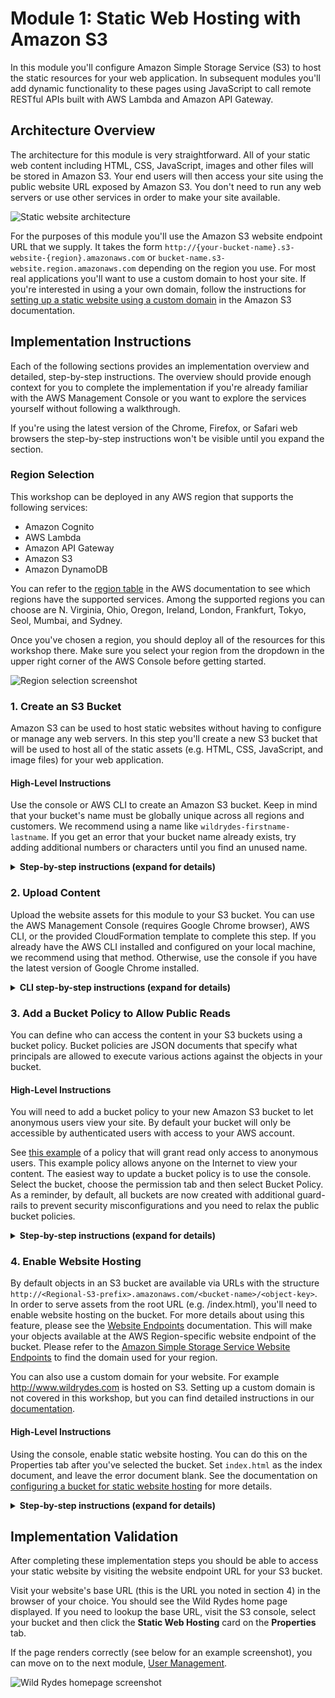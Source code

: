 # Module 1: Static Web Hosting with Amazon S3

In this module you'll configure Amazon Simple Storage Service (S3) to host the static resources for your web application. In subsequent modules you'll add dynamic functionality to these pages using JavaScript to call remote RESTful APIs built with AWS Lambda and Amazon API Gateway.

<!--

If you're already comfortable working with Amazon S3, or you just want to skip ahead to working with Lambda and API Gateway, you can launch one of these AWS CloudFormation templates in the Region of your choice to build the necessary resources automatically.

Region| Launch
------|-----
US East (N. Virginia) | [![Launch Module 1 in us-east-1](http://docs.aws.amazon.com/AWSCloudFormation/latest/UserGuide/images/cloudformation-launch-stack-button.png)](https://console.aws.amazon.com/cloudformation/home?region=us-east-1#/stacks/new?stackName=wildrydes-webapp-1&templateURL=https://s3.amazonaws.com/wildrydes-us-east-1/WebApplication/1_StaticWebHosting/webapp-static-hosting.yaml)
US East (Ohio) | [![Launch Module 1 in us-east-2](http://docs.aws.amazon.com/AWSCloudFormation/latest/UserGuide/images/cloudformation-launch-stack-button.png)](https://console.aws.amazon.com/cloudformation/home?region=us-east-2#/stacks/new?stackName=wildrydes-webapp-1&templateURL=https://s3.amazonaws.com/wildrydes-us-east-2/WebApplication/1_StaticWebHosting/webapp-static-hosting.yaml)
US West (Oregon) | [![Launch Module 1 in us-west-2](http://docs.aws.amazon.com/AWSCloudFormation/latest/UserGuide/images/cloudformation-launch-stack-button.png)](https://console.aws.amazon.com/cloudformation/home?region=us-west-2#/stacks/new?stackName=wildrydes-webapp-1&templateURL=https://s3.amazonaws.com/wildrydes-us-west-2/WebApplication/1_StaticWebHosting/webapp-static-hosting.yaml)
EU (Frankfurt) | [![Launch Module 1 in eu-central-1](http://docs.aws.amazon.com/AWSCloudFormation/latest/UserGuide/images/cloudformation-launch-stack-button.png)](https://console.aws.amazon.com/cloudformation/home?region=eu-central-1#/stacks/new?stackName=wildrydes-webapp-1&templateURL=https://s3.amazonaws.com/wildrydes-eu-central-1/WebApplication/1_StaticWebHosting/webapp-static-hosting.yaml)
EU (Ireland) | [![Launch Module 1 in eu-west-1](http://docs.aws.amazon.com/AWSCloudFormation/latest/UserGuide/images/cloudformation-launch-stack-button.png)](https://console.aws.amazon.com/cloudformation/home?region=eu-west-1#/stacks/new?stackName=wildrydes-webapp-1&templateURL=https://s3.amazonaws.com/wildrydes-eu-west-1/WebApplication/1_StaticWebHosting/webapp-static-hosting.yaml)
EU (London) | [![Launch Module 1 in eu-west-2](http://docs.aws.amazon.com/AWSCloudFormation/latest/UserGuide/images/cloudformation-launch-stack-button.png)](https://console.aws.amazon.com/cloudformation/home?region=eu-west-2#/stacks/new?stackName=wildrydes-webapp-1&templateURL=https://s3.amazonaws.com/wildrydes-eu-west-2/WebApplication/1_StaticWebHosting/webapp-static-hosting.yaml)
Asia Pacific (Tokyo) | [![Launch Module 1 in ap-northeast-1](http://docs.aws.amazon.com/AWSCloudFormation/latest/UserGuide/images/cloudformation-launch-stack-button.png)](https://console.aws.amazon.com/cloudformation/home?region=ap-northeast-1#/stacks/new?stackName=wildrydes-webapp-1&templateURL=https://s3.amazonaws.com/wildrydes-ap-northeast-1/WebApplication/1_StaticWebHosting/webapp-static-hosting.yaml)
Asia Pacific (Seoul) | [![Launch Module 1 in ap-northeast-2](http://docs.aws.amazon.com/AWSCloudFormation/latest/UserGuide/images/cloudformation-launch-stack-button.png)](https://console.aws.amazon.com/cloudformation/home?region=ap-northeast-2#/stacks/new?stackName=wildrydes-webapp-1&templateURL=https://s3.amazonaws.com/wildrydes-ap-northeast-2/WebApplication/1_StaticWebHosting/webapp-static-hosting.yaml)
Asia Pacific (Sydney) | [![Launch Module 1 in ap-southeast-2](http://docs.aws.amazon.com/AWSCloudFormation/latest/UserGuide/images/cloudformation-launch-stack-button.png)](https://console.aws.amazon.com/cloudformation/home?region=ap-southeast-2#/stacks/new?stackName=wildrydes-webapp-1&templateURL=https://s3.amazonaws.com/wildrydes-ap-southeast-2/WebApplication/1_StaticWebHosting/webapp-static-hosting.yaml)
Asia Pacific (Mumbai) | [![Launch Module 1 in ap-south-1](http://docs.aws.amazon.com/AWSCloudFormation/latest/UserGuide/images/cloudformation-launch-stack-button.png)](https://console.aws.amazon.com/cloudformation/home?region=ap-south-1#/stacks/new?stackName=wildrydes-webapp-1&templateURL=https://s3.amazonaws.com/wildrydes-ap-south-1/WebApplication/1_StaticWebHosting/webapp-static-hosting.yaml)



<details>
<summary><strong>CloudFormation Launch Instructions (expand for details)</strong></summary><p>

1. Click the **Launch Stack** link above for the region of your choice.

1. Click **Next** on the Select Template page.

1. Provide a globally unique name for the **Website Bucket Name** such as `wildrydes-yourname` and click **Next**.
    ![Speficy Details Screenshot](../images/module1-cfn-specify-details.png)

1. On the Options page, leave all the defaults and click **Next**.

1. On the Review page, check the box to acknowledge that CloudFormation will create IAM resources and click **Create**.
    ![Acknowledge IAM Screenshot](../images/cfn-ack-iam.png)

    This template uses a custom resource to copy the static website assets from a central S3 bucket into your own dedicated bucket. In order for the custom resource to write to the new bucket in your account, it must create an IAM role it can assume with those permissions.

1. Wait for the `wildrydes-webapp-1` stack to reach a status of `CREATE_COMPLETE`.

1. With the `wildrydes-webapp-1` stack selected, click on the **Outputs** tab and click on the WebsiteURL link.

1. Verify the Wild Rydes home page is loading properly and move on to the next module, [User Management](../2_UserManagement).

</p></details>

-->

## Architecture Overview

The architecture for this module is very straightforward. All of your static web content including HTML, CSS, JavaScript, images and other files will be stored in Amazon S3. Your end users will then access your site using the public website URL exposed by Amazon S3. You don't need to run any web servers or use other services in order to make your site available.

![Static website architecture](../images/static-website-architecture.png)

For the purposes of this module you'll use the Amazon S3 website endpoint URL that we supply. It takes the form `http://{your-bucket-name}.s3-website-{region}.amazonaws.com` or `bucket-name.s3-website.region.amazonaws.com` depending on the region you use. For most real applications you'll want to use a custom domain to host your site. If you're interested in using a your own domain, follow the instructions for [setting up a static website using a custom domain](http://docs.aws.amazon.com/AmazonS3/latest/dev/website-hosting-custom-domain-walkthrough.html) in the Amazon S3 documentation.

## Implementation Instructions

Each of the following sections provides an implementation overview and detailed, step-by-step instructions. The overview should provide enough context for you to complete the implementation if you're already familiar with the AWS Management Console or you want to explore the services yourself without following a walkthrough.

If you're using the latest version of the Chrome, Firefox, or Safari web browsers the step-by-step instructions won't be visible until you expand the section.

### Region Selection

This workshop can be deployed in any AWS region that supports the following services:

- Amazon Cognito
- AWS Lambda
- Amazon API Gateway
- Amazon S3
- Amazon DynamoDB

You can refer to the [region table](https://aws.amazon.com/about-aws/global-infrastructure/regional-product-services/) in the AWS documentation to see which regions have the supported services. Among the supported regions you can choose are N. Virginia, Ohio, Oregon, Ireland, London, Frankfurt, Tokyo, Seol, Mumbai, and Sydney.

Once you've chosen a region, you should deploy all of the resources for this workshop there. Make sure you select your region from the dropdown in the upper right corner of the AWS Console before getting started.

![Region selection screenshot](../images/region-selection.png)

### 1. Create an S3 Bucket

Amazon S3 can be used to host static websites without having to configure or manage any web servers. In this step you'll create a new S3 bucket that will be used to host all of the static assets (e.g. HTML, CSS, JavaScript, and image files) for your web application.

#### High-Level Instructions

Use the console or AWS CLI to create an Amazon S3 bucket. Keep in mind that your bucket's name must be globally unique across all regions and customers. We recommend using a name like `wildrydes-firstname-lastname`. If you get an error that your bucket name already exists, try adding additional numbers or characters until you find an unused name.

<details>
<summary><strong>Step-by-step instructions (expand for details)</strong></summary><p>

1. In the AWS Management Console choose **Services** then select **S3** under Storage.

1. Choose **+Create Bucket**

1. Provide a globally unique name for your bucket such as `wildrydes-firstname-lastname`.

1. Select the Region you've chosen to use for this workshop from the dropdown.

1. Choose **Create** in the lower left of the dialog without selecting a bucket to copy settings from.

    ![Create bucket screenshot](../images/create-bucket.png)

</p></details>

### 2. Upload Content

Upload the website assets for this module to your S3 bucket. You can use the AWS Management Console (requires Google Chrome browser), AWS CLI, or the provided CloudFormation template to complete this step. If you already have the AWS CLI installed and configured on your local machine, we recommend using that method. Otherwise, use the console if you have the latest version of Google Chrome installed.

<details>
<summary><strong>CLI step-by-step instructions (expand for details)</strong></summary><p>

If you already have the CLI installed and configured, you can use it to copy the necessary web assets from `s3://wildrydes-us-east-1/WebApplication/1_StaticWebHosting/website` to your bucket.

Execute the following command making sure to replace `YOUR_BUCKET_NAME` with the name you used in the previous section and `YOUR_BUCKET_REGION` with the region code (e.g. us-east-2) where you created your bucket.

    aws s3 sync s3://wildrydes-us-east-1/WebApplication/1_StaticWebHosting/website s3://YOUR_BUCKET_NAME --region YOUR_BUCKET_REGION

If the command was successful, you should see a list of objects that were copied to your bucket.
</p></details>

<!--

<details>
<summary><strong>CloudFormation step-by-step instructions (expand for details)</strong></summary><p>

If you are unable to use either of the previous methods you can launch the provided CloudFormation template in order to copy the necessary assets into your S3 bucket.

Region| Launch
------|-----
US East (N. Virginia) | [![Launch Module 1 in us-east-1](http://docs.aws.amazon.com/AWSCloudFormation/latest/UserGuide/images/cloudformation-launch-stack-button.png)](https://console.aws.amazon.com/cloudformation/home?region=us-east-1#/stacks/new?stackName=wildrydes-copy-objects&templateURL=https://s3.amazonaws.com/wildrydes-us-east-1/WebApplication/1_StaticWebHosting/webapp-copy-objects.yaml)
US East (Ohio) | [![Launch Module 1 in us-east-2](http://docs.aws.amazon.com/AWSCloudFormation/latest/UserGuide/images/cloudformation-launch-stack-button.png)](https://console.aws.amazon.com/cloudformation/home?region=us-east-2#/stacks/new?stackName=wildrydes-copy-objects&templateURL=https://s3.amazonaws.com/wildrydes-us-east-2/WebApplication/1_StaticWebHosting/webapp-copy-objects.yaml)
US West (Oregon) | [![Launch Module 1 in us-west-2](http://docs.aws.amazon.com/AWSCloudFormation/latest/UserGuide/images/cloudformation-launch-stack-button.png)](https://console.aws.amazon.com/cloudformation/home?region=us-west-2#/stacks/new?stackName=wildrydes-copy-objects&templateURL=https://s3.amazonaws.com/wildrydes-us-west-2/WebApplication/1_StaticWebHosting/webapp-copy-objects.yaml)
EU (Frankfurt) | [![Launch Module 1 in eu-central-1](http://docs.aws.amazon.com/AWSCloudFormation/latest/UserGuide/images/cloudformation-launch-stack-button.png)](https://console.aws.amazon.com/cloudformation/home?region=eu-central-1#/stacks/new?stackName=wildrydes-copy-objects&templateURL=https://s3.amazonaws.com/wildrydes-eu-central-1/WebApplication/1_StaticWebHosting/webapp-copy-objects.yaml)
EU (Ireland) | [![Launch Module 1 in eu-west-1](http://docs.aws.amazon.com/AWSCloudFormation/latest/UserGuide/images/cloudformation-launch-stack-button.png)](https://console.aws.amazon.com/cloudformation/home?region=eu-west-1#/stacks/new?stackName=wildrydes-copy-objects&templateURL=https://s3.amazonaws.com/wildrydes-eu-west-1/WebApplication/1_StaticWebHosting/webapp-copy-objects.yaml)
EU (London) | [![Launch Module 1 in eu-west-2](http://docs.aws.amazon.com/AWSCloudFormation/latest/UserGuide/images/cloudformation-launch-stack-button.png)](https://console.aws.amazon.com/cloudformation/home?region=eu-west-2#/stacks/new?stackName=wildrydes-copy-objects&templateURL=https://s3.amazonaws.com/wildrydes-eu-west-2/WebApplication/1_StaticWebHosting/webapp-copy-objects.yaml)
Asia Pacific (Tokyo) | [![Launch Module 1 in ap-northeast-1](http://docs.aws.amazon.com/AWSCloudFormation/latest/UserGuide/images/cloudformation-launch-stack-button.png)](https://console.aws.amazon.com/cloudformation/home?region=ap-northeast-1#/stacks/new?stackName=wildrydes-copy-objects&templateURL=https://s3.amazonaws.com/wildrydes-ap-northeast-1/WebApplication/1_StaticWebHosting/webapp-copy-objects.yaml)
Asia Pacific (Seoul) | [![Launch Module 1 in ap-northeast-2](http://docs.aws.amazon.com/AWSCloudFormation/latest/UserGuide/images/cloudformation-launch-stack-button.png)](https://console.aws.amazon.com/cloudformation/home?region=ap-northeast-2#/stacks/new?stackName=wildrydes-copy-objects&templateURL=https://s3.amazonaws.com/wildrydes-ap-northeast-2/WebApplication/1_StaticWebHosting/webapp-copy-objects.yaml)
Asia Pacific (Sydney) | [![Launch Module 1 in ap-southeast-2](http://docs.aws.amazon.com/AWSCloudFormation/latest/UserGuide/images/cloudformation-launch-stack-button.png)](https://console.aws.amazon.com/cloudformation/home?region=ap-southeast-2#/stacks/new?stackName=wildrydes-copy-objects&templateURL=https://s3.amazonaws.com/wildrydes-ap-southeast-2/WebApplication/1_StaticWebHosting/webapp-copy-objects.yaml)
Asia Pacific (Mumbai) | [![Launch Module 1 in ap-south-1](http://docs.aws.amazon.com/AWSCloudFormation/latest/UserGuide/images/cloudformation-launch-stack-button.png)](https://console.aws.amazon.com/cloudformation/home?region=ap-south-1#/stacks/new?stackName=wildrydes-copy-objects&templateURL=https://s3.amazonaws.com/wildrydes-ap-south-1/WebApplication/1_StaticWebHosting/webapp-copy-objects.yaml)

1. Click the **Launch Stack** link above for the region where you created your website bucket.

1. Click **Next** on the Select Template page.

1. Enter the name of your S3 bucket (e.g. `wildrydes-yourname`) for **Website Bucket Name** and click **Next**.

1. On the Options page, leave all the defaults and click **Next**.

1. On the Review page, check the box to acknowledge that CloudFormation will create IAM resources and click **Create**.
    ![Acknowledge IAM Screenshot](../images/cfn-ack-iam.png)

    This template uses a custom resource to copy the static website assets from a central S3 bucket into your own dedicated bucket. In order for the custom resource to write to the new bucket in your account, it must create an IAM role it can assume with those permissions.

1. Wait for the `wildrydes-copy-objects` stack to reach a status of `CREATE_COMPLETE`.

</p></details>

-->

### 3. Add a Bucket Policy to Allow Public Reads

You can define who can access the content in your S3 buckets using a bucket policy. Bucket policies are JSON documents that specify what principals are allowed to execute various actions against the objects in your bucket.

#### High-Level Instructions

You will need to add a bucket policy to your new Amazon S3 bucket to let anonymous users view your site. By default your bucket will only be accessible by authenticated users with access to your AWS account.

See [this example](http://docs.aws.amazon.com/AmazonS3/latest/dev/example-bucket-policies.html#example-bucket-policies-use-case-2) of a policy that will grant read only access to anonymous users. This example policy allows anyone on the Internet to view your content. The easiest way to update a bucket policy is to use the console. Select the bucket, choose the permission tab and then select Bucket Policy. As a reminder, by default, all buckets are now created with additional guard-rails to prevent security misconfigurations and you need to relax the public bucket policies. 

<details>
<summary><strong>Step-by-step instructions (expand for details)</strong></summary><p>

1. In the S3 console, select the name of the bucket you created in section 1.

1. Choose the **Permissions** tab, then choose **Public access settings**.

1. Disable **Block new public bucket policies** and **Block public and cross-account access if bucket has public policies**.

1. Choose **Bucket Policy** in the **Permissions** tab.

1. Enter the following policy document into the bucket policy editor replacing `YOUR_BUCKET_NAME` with the name of the bucket you created in section 1:

    ```json
    {
        "Version": "2012-10-17",
        "Statement": [
            {
                "Effect": "Allow",
                "Principal": "*",
                "Action": "s3:GetObject",
                "Resource": "arn:aws:s3:::YOUR_BUCKET_NAME/*"
            }
        ]
    }
    ```

    ![Update bucket policy screenshot](../images/update-bucket-policy.png)

1. Choose **Save** to apply the new policy.

</p></details>

### 4. Enable Website Hosting

By default objects in an S3 bucket are available via URLs with the structure `http://<Regional-S3-prefix>.amazonaws.com/<bucket-name>/<object-key>`. In order to serve assets from the root URL (e.g. /index.html), you'll need to enable website hosting on the bucket. For more details about using this feature, please see the [Website Endpoints](https://docs.aws.amazon.com/AmazonS3/latest/dev/WebsiteEndpoints.html) documentation. This will make your objects available at the AWS Region-specific website endpoint of the bucket. Please refer to the [Amazon Simple Storage Service Website Endpoints](https://docs.aws.amazon.com/general/latest/gr/rande.html#s3_website_region_endpoints) to find the domain used for your region.

You can also use a custom domain for your website. For example http://www.wildrydes.com is hosted on S3. Setting up a custom domain is not covered in this workshop, but you can find detailed instructions in our [documentation](http://docs.aws.amazon.com/AmazonS3/latest/dev/website-hosting-custom-domain-walkthrough.html).

#### High-Level Instructions

Using the console, enable static website hosting. You can do this on the Properties tab after you've selected the bucket. Set `index.html` as the index document, and leave the error document blank. See the documentation on [configuring a bucket for static website hosting](https://docs.aws.amazon.com/AmazonS3/latest/dev/HowDoIWebsiteConfiguration.html) for more details.

<details>
<summary><strong>Step-by-step instructions (expand for details)</strong></summary><p>

1. From the bucket detail page in the S3 console, choose the **Properties** tab.

1. Choose the **Static website hosting** card.

1. Select **Use this bucket to host a website** and enter `index.html` for the Index document. Leave the other fields blank.

1. Note the **Endpoint** URL at the top of the dialog before choosing **Save**. You will use this URL throughout the rest of the workshop to view your web application. From here on this URL will be referred to as your website's base URL.

1. Click **Save** to save your changes.

    ![Enable website hosting screenshot](../images/enable-website-hosting.png)

</p></details>


## Implementation Validation

After completing these implementation steps you should be able to access your static website by visiting the website endpoint URL for your S3 bucket.

Visit your website's base URL (this is the URL you noted in section 4) in the browser of your choice. You should see the Wild Rydes home page displayed. If you need to lookup the base URL, visit the S3 console, select your bucket and then click the **Static Web Hosting** card on the **Properties** tab.

If the page renders correctly (see below for an example screenshot), you can move on to the next module, [User Management](../2_UserManagement).

![Wild Rydes homepage screenshot](../images/wildrydes-homepage.png)
